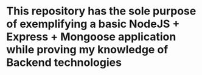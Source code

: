 # This repository has the sole purpose of exemplifying a basic NodeJS + Express + Mongoose application while proving my knowledge of Backend technologies
